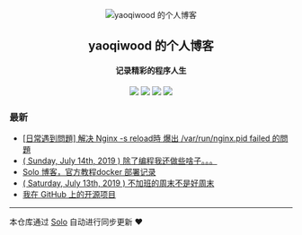 <p align="center"><img alt="yaoqiwood 的个人博客" src="https://static.b3log.org/images/brand/solo-32.png"></p><h2 align="center">
yaoqiwood 的个人博客
</h2>

<h4 align="center">记录精彩的程序人生</h4>
<p align="center"><a title="yaoqiwood 的个人博客" target="_blank" href="https://github.com/yaoqiwood/solo-blog"><img src="https://img.shields.io/github/last-commit/yaoqiwood/solo-blog.svg?style=flat-square&color=FF9900"></a>
<a title="GitHub repo size in bytes" target="_blank" href="https://github.com/yaoqiwood/solo-blog"><img src="https://img.shields.io/github/repo-size/yaoqiwood/solo-blog.svg?style=flat-square"></a>
<a title="Solo Version" target="_blank" href="https://github.com/b3log/solo/releases"><img src="https://img.shields.io/badge/solo-3.6.2-f1e05a.svg?style=flat-square&color=blueviolet"></a>
<a title="Hits" target="_blank" href="https://github.com/b3log/hits"><img src="https://hits.b3log.org/yaoqiwood/solo-blog.svg"></a></p>

### 最新

* [[日常遇到問題] 解决 Nginx -s reload時 爆出 /var/run/nginx.pid failed 的問題](http://catswoodpro.xyz/articles/2019/07/14/1563118250578.html)
* [( Sunday, July 14th, 2019 ) 除了编程我还做些啥子。。。](http://catswoodpro.xyz/articles/2019/07/14/1563096481647.html)
* [Solo 博客，官方教程docker 部署记录](http://catswoodpro.xyz/articles/2019/07/14/1563059297117.html)
* [( Saturday, July 13th, 2019 ) 不加班的周末不是好周末](http://catswoodpro.xyz/articles/2019/07/13/1562987633879.html)
* [我在 GitHub 上的开源项目](http://catswoodpro.xyz/my-github-repos)



---

本仓库通过 [Solo](https://github.com/b3log/solo) 自动进行同步更新 ❤️ 